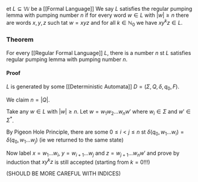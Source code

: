 et $L\subseteq \mathbb{W}$ be a [[Formal Language]]
We say $L$ satisfies the regular pumping lemma with pumping number $n$ if for every word $w\in L$ with $\lvert w \rvert\geq n$ there are words $x,y,z$ such tat $w=xyz$ and for all $k\in \mathbb{N}_{0}$ we have $xy^{k}z\in L$.

### Theorem
For every [[Regular Formal Language]] $L$, there is a number $n$ st $L$ satisfies regular pumping lemma with pumping number $n$.
#### Proof
$L$ is generated by some [[Deterministic Automata]] $D=(\Sigma,Q,\delta,q_{0},F)$.

We claim $n=\lvert Q \rvert$.

Take any $w\in L$ with $\lvert w \rvert\geq n$.
Let $w=w_{1}w_{2}\dots w_{n}w'$
where $w_{i}\in \Sigma$ and $w'\in \Sigma ^{*}$.

By Pigeon Hole Principle, there are some $0\leq i<j\leq n$ st
$\delta(q_{0},w_{1}\dots w_{i})=\delta(q_{0},w_{1}\dots w_{j})$
(ie we returned to the same state)

Now label $x=w_{1}\dots w_{i}$, $y=w_{i+1}\dots w_{j}$ and $z=w_{j+1}\dots w_{n}w'$
and prove by induction that $xy^{k}z$ is still accepted (starting from $k=0$!!!)

(SHOULD BE MORE CAREFUL WITH INDICES)
